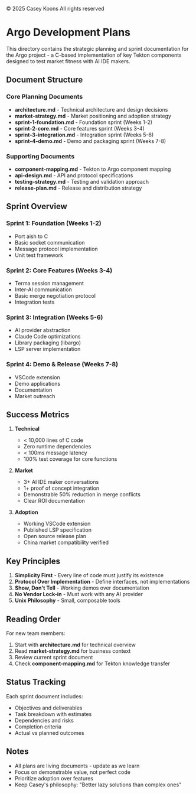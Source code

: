 © 2025 Casey Koons All rights reserved

# Argo Development Plans

This directory contains the strategic planning and sprint documentation for the Argo project - a C-based implementation of key Tekton components designed to test market fitness with AI IDE makers.

## Document Structure

### Core Planning Documents

- **architecture.md** - Technical architecture and design decisions
- **market-strategy.md** - Market positioning and adoption strategy
- **sprint-1-foundation.md** - Foundation sprint (Weeks 1-2)
- **sprint-2-core.md** - Core features sprint (Weeks 3-4)
- **sprint-3-integration.md** - Integration sprint (Weeks 5-6)
- **sprint-4-demo.md** - Demo and packaging sprint (Weeks 7-8)

### Supporting Documents

- **component-mapping.md** - Tekton to Argo component mapping
- **api-design.md** - API and protocol specifications
- **testing-strategy.md** - Testing and validation approach
- **release-plan.md** - Release and distribution strategy

## Sprint Overview

### Sprint 1: Foundation (Weeks 1-2)
- Port aish to C
- Basic socket communication
- Message protocol implementation
- Unit test framework

### Sprint 2: Core Features (Weeks 3-4)
- Terma session management
- Inter-AI communication
- Basic merge negotiation protocol
- Integration tests

### Sprint 3: Integration (Weeks 5-6)
- AI provider abstraction
- Claude Code optimizations
- Library packaging (libargo)
- LSP server implementation

### Sprint 4: Demo & Release (Weeks 7-8)
- VSCode extension
- Demo applications
- Documentation
- Market outreach

## Success Metrics

1. **Technical**
   - < 10,000 lines of C code
   - Zero runtime dependencies
   - < 100ms message latency
   - 100% test coverage for core functions

2. **Market**
   - 3+ AI IDE maker conversations
   - 1+ proof of concept integration
   - Demonstrable 50% reduction in merge conflicts
   - Clear ROI documentation

3. **Adoption**
   - Working VSCode extension
   - Published LSP specification
   - Open source release plan
   - China market compatibility verified

## Key Principles

1. **Simplicity First** - Every line of code must justify its existence
2. **Protocol Over Implementation** - Define interfaces, not implementations
3. **Show, Don't Tell** - Working demos over documentation
4. **No Vendor Lock-in** - Must work with any AI provider
5. **Unix Philosophy** - Small, composable tools

## Reading Order

For new team members:
1. Start with **architecture.md** for technical overview
2. Read **market-strategy.md** for business context
3. Review current sprint document
4. Check **component-mapping.md** for Tekton knowledge transfer

## Status Tracking

Each sprint document includes:
- Objectives and deliverables
- Task breakdown with estimates
- Dependencies and risks
- Completion criteria
- Actual vs planned outcomes

## Notes

- All plans are living documents - update as we learn
- Focus on demonstrable value, not perfect code
- Prioritize adoption over features
- Keep Casey's philosophy: "Better lazy solutions than complex ones"